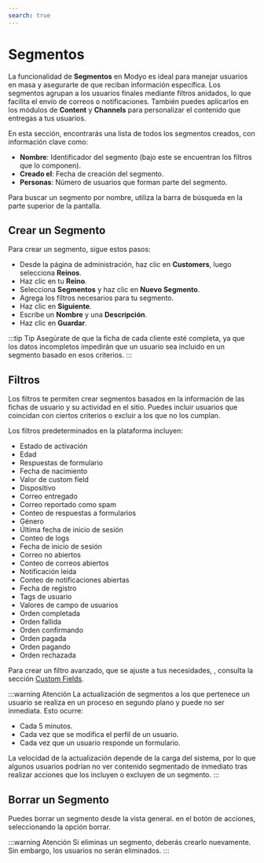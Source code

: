 ```yaml
---
search: true
---
```


# Segmentos

La funcionalidad de **Segmentos** en Modyo es ideal para manejar usuarios en masa y asegurarte de que reciban información específica. Los segmentos agrupan a los usuarios finales mediante filtros anidados, lo que facilita el envío de correos o notificaciones. También puedes aplicarlos en los módulos de **Content** y **Channels** para personalizar el contenido que entregas a tus usuarios.

En esta sección, encontrarás una lista de todos los segmentos creados, con información clave como:

- **Nombre**: Identificador del segmento (bajo este se encuentran los filtros que lo componen).
- **Creado el**: Fecha de creación del segmento.
- **Personas**: Número de usuarios que forman parte del segmento.

Para buscar un segmento por nombre, utiliza la barra de búsqueda en la parte superior de la pantalla.

## Crear un Segmento

Para crear un segmento, sigue estos pasos:

- Desde la página de administración, haz clic en **Customers**, luego selecciona **Reinos**.
- Haz clic en tu **Reino**.
- Selecciona **Segmentos** y haz clic en **Nuevo Segmento**.
- Agrega los filtros necesarios para tu segmento.
- Haz clic en **Siguiente**.
- Escribe un **Nombre** y una **Descripción**.
- Haz clic en **Guardar**.

:::tip Tip
Asegúrate de que la ficha de cada cliente esté completa, ya que los datos incompletos impedirán que un usuario sea incluido en un segmento basado en esos criterios.
:::

## Filtros

Los filtros te permiten crear segmentos basados en la información de las fichas de usuario y su actividad en el sitio. Puedes incluir usuarios que coincidan con ciertos criterios o excluir a los que no los cumplan.

Los filtros predeterminados en la plataforma incluyen:

- Estado de activación
- Edad
- Respuestas de formulario
- Fecha de nacimiento
- Valor de custom field
- Dispositivo
- Correo entregado
- Correo reportado como spam
- Conteo de respuestas a formularios
- Género
- Última fecha de inicio de sesión
- Conteo de logs
- Fecha de inicio de sesión
- Correo no abiertos
- Conteo de correos abiertos
- Notificación leída
- Conteo de notificaciones abiertas
- Fecha de registro
- Tags de usuario
- Valores de campo de usuarios
- Orden completada
- Orden fallida
- Orden confirmando
- Orden pagada
- Orden pagando
- Orden rechazada

Para crear un filtro avanzado, que se ajuste a tus necesidades, , consulta la sección [Custom Fields](/es/platform/customers/settings#custom-fields).

:::warning Atención
La actualización de segmentos a los que pertenece un usuario se realiza en un proceso en segundo plano y puede no ser inmediata. Esto ocurre:

- Cada 5 minutos.
- Cada vez que se modifica el perfil de un usuario.
- Cada vez que un usuario responde un formulario.

La velocidad de la actualización depende de la carga del sistema, por lo que algunos usuarios podrían no ver contenido segmentado de inmediato tras realizar acciones que los incluyen o excluyen de un segmento.
:::


## Borrar un Segmento

Puedes borrar un segmento desde la vista general. en el botón de acciones, seleccionando la opción borrar.

:::warning Atención
Si eliminas un segmento, deberás crearlo nuevamente. Sin embargo, los usuarios no serán eliminados.
:::